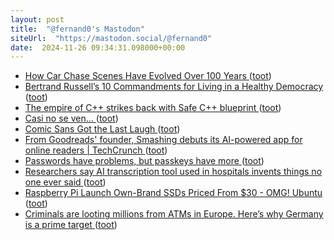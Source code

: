```yaml
---
layout: post
title:  "@fernand0's Mastodon"
siteUrl:  "https://mastodon.social/@fernand0"
date:  2024-11-26 09:34:31.098000+00:00
---
```

*  [How Car Chase Scenes Have Evolved Over 100 Years ](https://www.openculture.com/2024/11/how-car-chase-scenes-have-evolved-over-100-years.htm) ([toot](https://mastodon.social/@fernand0/113548569549048636))
*  [Bertrand Russell’s 10 Commandments for Living in a Healthy Democracy ](https://www.openculture.com/2024/11/bertrand-russells-10-commandments-for-living-in-a-healthy-democracy.htm) ([toot](https://mastodon.social/@fernand0/113547615612679887))
*  [The empire of C++ strikes back with Safe C++ blueprint ](https://www.theregister.com/2024/09/16/safe_c_plusplus) ([toot](https://mastodon.social/@fernand0/113546813419560374))
*  [Casi no se ven… ](https://avecesunafoto.wordpress.com/2024/11/25/casi-no-se-ven) ([toot](https://mastodon.social/@fernand0/113545013139936842))
*  [Comic Sans Got the Last Laugh ](https://www.theatlantic.com/technology/archive/2024/10/comic-sans-debate/680319) ([toot](https://mastodon.social/@fernand0/113544924992635279))
*  [From Goodreads' founder, Smashing debuts its AI-powered app for online readers \| TechCrunch ](https://techcrunch.com/2024/10/24/smashing-an-ai-powered-app-for-online-readers-launches-to-the-public) ([toot](https://mastodon.social/@fernand0/113544696509627314))
*  [Passwords have problems, but passkeys have more ](https://world.hey.com/dhh/passwords-have-problems-but-passkeys-have-more-95285df) ([toot](https://mastodon.social/@fernand0/113544524367535150))
*  [Researchers say AI transcription tool used in hospitals invents things no one ever said ](https://apnews.com/article/ai-artificial-intelligence-health-business-90020cdf5fa16c79ca2e5b6c4c9bbb1) ([toot](https://mastodon.social/@fernand0/113544337187395326))
*  [Raspberry Pi Launch Own-Brand SSDs Priced From $30 - OMG! Ubuntu ](https://www.omgubuntu.co.uk/2024/10/raspberry-pi-launch-own-brand-ssds-priced-from-3) ([toot](https://mastodon.social/@fernand0/113543495247012573))
*  [Criminals are looting millions from ATMs in Europe. Here’s why Germany is a prime target ](https://edition.cnn.com/2024/10/27/europe/criminals-atm-robberies-europe-intl/index.htm) ([toot](https://mastodon.social/@fernand0/113543314759172990))
